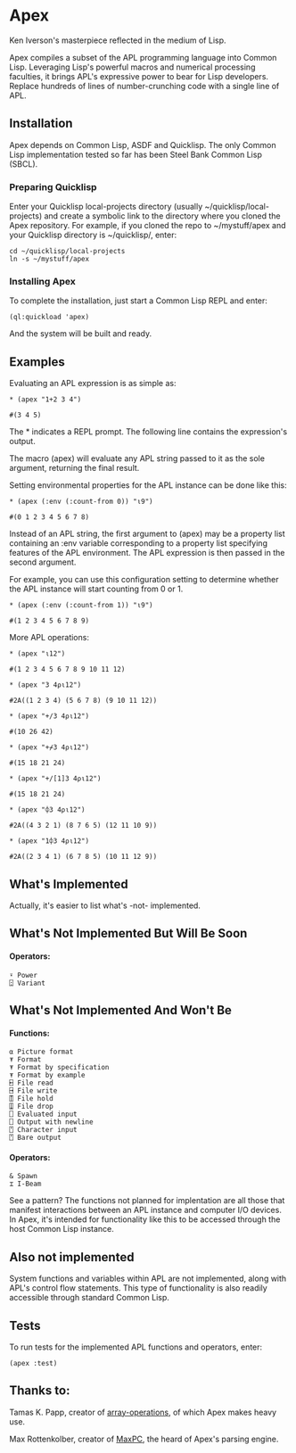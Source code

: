 <!-- TITLE/ -->

# Apex

<!-- /TITLE -->

Ken Iverson's masterpiece reflected in the medium of Lisp.

Apex compiles a subset of the APL programming language into Common Lisp. Leveraging Lisp's powerful macros and numerical processing faculties, it brings APL's expressive power to bear for Lisp developers. Replace hundreds of lines of number-crunching code with a single line of APL.

## Installation

Apex depends on Common Lisp, ASDF and Quicklisp. The only Common Lisp implementation tested so far has been Steel Bank Common Lisp (SBCL).

### Preparing Quicklisp

Enter your Quicklisp local-projects directory (usually ~/quicklisp/local-projects) and create a symbolic link to the directory where you cloned the Apex repository. For example, if you cloned the repo to ~/mystuff/apex and your Quicklisp directory is ~/quicklisp/, enter:

```
cd ~/quicklisp/local-projects
ln -s ~/mystuff/apex
```

### Installing Apex

To complete the installation, just start a Common Lisp REPL and enter:

```
(ql:quickload 'apex)
```

And the system will be built and ready.

## Examples

Evaluating an APL expression is as simple as:

```
* (apex "1+2 3 4")

#(3 4 5)
```

The * indicates a REPL prompt. The following line contains the expression's output.

The macro (apex) will evaluate any APL string passed to it as the sole argument, returning the final result.

Setting environmental properties for the APL instance can be done like this:

```
* (apex (:env (:count-from 0)) "⍳9")

#(0 1 2 3 4 5 6 7 8)
```

Instead of an APL string, the first argument to (apex) may be a property list containing an :env variable corresponding to a property list specifying features of the APL environment. The APL expression is then passed in the second argument.

For example, you can use this configuration setting to determine whether the APL instance will start counting from 0 or 1.

```
* (apex (:env (:count-from 1)) "⍳9")

#(1 2 3 4 5 6 7 8 9)
```

More APL operations:

```
* (apex "⍳12")

#(1 2 3 4 5 6 7 8 9 10 11 12)

* (apex "3 4⍴⍳12")

#2A((1 2 3 4) (5 6 7 8) (9 10 11 12))

* (apex "+/3 4⍴⍳12")

#(10 26 42)

* (apex "+⌿3 4⍴⍳12")

#(15 18 21 24)

* (apex "+/[1]3 4⍴⍳12")

#(15 18 21 24)

* (apex "⌽3 4⍴⍳12")

#2A((4 3 2 1) (8 7 6 5) (12 11 10 9))

* (apex "1⌽3 4⍴⍳12")

#2A((2 3 4 1) (6 7 8 5) (10 11 12 9))
```

## What's Implemented

Actually, it's easier to list what's -not- implemented.

## What's Not Implemented But Will Be Soon

#### Operators:

```
⍣ Power
⍠ Variant
```

## What's Not Implemented And Won't Be

#### Functions:

```
⍺ Picture format
⍕ Format
⍕ Format by specification
⍕ Format by example
⍇ File read
⍈ File write
⍐ File hold
⍗ File drop
⎕ Evaluated input
⎕ Output with newline
⍞ Character input
⍞ Bare output
```

#### Operators:

```
& Spawn
⌶ I-Beam
```

See a pattern? The functions not planned for implentation are all those that manifest interactions between an APL instance and computer I/O devices. In Apex, it's intended for functionality like this to be accessed through the host Common Lisp instance.

## Also not implemented

System functions and variables within APL are not implemented, along with APL's control flow statements. This type of functionality is also readily accessible through standard Common Lisp.

## Tests

To run tests for the implemented APL functions and operators, enter:

```
(apex :test)
```

## Thanks to:

Tamas K. Papp, creator of [array-operations](https://github.com/tpapp/array-operations), of which Apex makes heavy use.

Max Rottenkolber, creator of [MaxPC](https://github.com/eugeneia/maxpc), the heard of Apex's parsing engine.